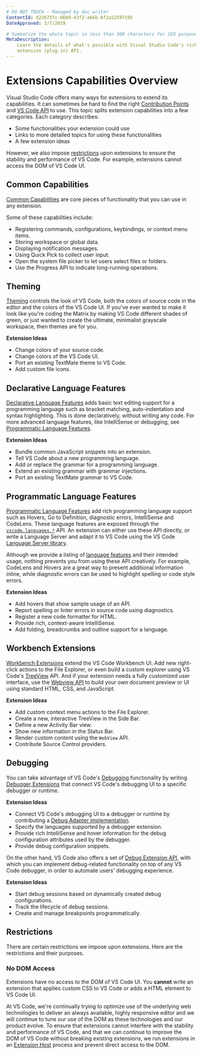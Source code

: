 ```yaml
---
# DO NOT TOUCH — Managed by doc writer
ContentId: d22675fc-6609-43f2-a66b-8f2a52597195
DateApproved: 3/7/2019

# Summarize the whole topic in less than 300 characters for SEO purpose
MetaDescription:
    Learn the details of what's possible with Visual Studio Code's rich
    extension (plug-in) API.
---
```


# Extensions Capabilities Overview

Visual Studio Code offers many ways for extensions to extend its capabilities.
It can sometimes be hard to find the right
[Contribution Points](/api/references/contribution-points) and
[VS Code API](/api/references/vscode-api) to use. This topic splits extension
capabilities into a few categories. Each category describes:

-   Some functionalities your extension could use
-   Links to more detailed topics for using these functionalities
-   A few extension ideas

However, we also impose [restrictions](#restrictions) upon extensions to ensure
the stability and performance of VS Code. For example, extensions cannot access
the DOM of VS Code UI.

## Common Capabilities

[Common Capabilities](./common-capabilities) are core pieces of functionality
that you can use in any extension.

Some of these capabilities include:

-   Registering commands, configurations, keybindings, or context menu items.
-   Storing workspace or global data.
-   Displaying notification messages.
-   Using Quick Pick to collect user input.
-   Open the system file picker to let users select files or folders.
-   Use the Progress API to indicate long-running operations.

## Theming

[Theming](./theming) controls the look of VS Code, both the colors of source
code in the editor and the colors of the VS Code UI. If you've ever wanted to
make it look like you're coding the Matrix by making VS Code different shades of
green, or just wanted to create the ultimate, minimalist grayscale workspace,
then themes are for you.

**Extension Ideas**

-   Change colors of your source code.
-   Change colors of the VS Code UI.
-   Port an existing TextMate theme to VS Code.
-   Add custom file icons.

## Declarative Language Features

[Declarative Language Features](/api/language-extensions/overview#declarative-language-features)
adds basic text editing support for a programming language such as bracket
matching, auto-indentation and syntax highlighting. This is done declaratively,
without writing any code. For more advanced language features, like IntelliSense
or debugging, see
[Programmatic Language Features](#programmatic-language-features).

**Extension Ideas**

-   Bundle common JavaScript snippets into an extension.
-   Tell VS Code about a new programming language.
-   Add or replace the grammar for a programming language.
-   Extend an existing grammar with grammar injections.
-   Port an existing TextMate grammar to VS Code.

## Programmatic Language Features

[Programmatic Language Features](/api/language-extensions/overview#programmatic-language-features)
add rich programming language support such as Hovers, Go to Definition,
diagnostic errors, IntelliSense and CodeLens. These language features are
exposed through the [`vscode.languages.*`](/api/references/vscode-api#languages)
API. An extension can either use these API directly, or write a Language Server
and adapt it to VS Code using the VS Code
[Language Server library](HTTPS://github.com/Microsoft/vscode-languageserver-node).

Although we provide a listing of
[language features](/api/language-extensions/programmatic-language-features) and
their intended usage, nothing prevents you from using these API creatively. For
example, CodeLens and Hovers are a great way to present additional information
inline, while diagnostic errors can be used to highlight spelling or code style
errors.

**Extension Ideas**

-   Add hovers that show sample usage of an API.
-   Report spelling or linter errors in source code using diagnostics.
-   Register a new code formatter for HTML.
-   Provide rich, context-aware IntelliSense.
-   Add folding, breadcrumbs and outline support for a language.

## Workbench Extensions

[Workbench Extensions](./extending-workbench) extend the VS Code Workbench UI.
Add new right-click actions to the File Explorer, or even build a custom
explorer using VS Code's [TreeView](/api/extension-guides/tree-view) API. And if
your extension needs a fully customized user interface, use the
[Webview API](/api/extension-guides/webview) to build your own document preview
or UI using standard HTML, CSS, and JavaScript.

**Extension Ideas**

-   Add custom context menu actions to the File Explorer.
-   Create a new, interactive TreeView in the Side Bar.
-   Define a new Activity Bar view.
-   Show new information in the Status Bar.
-   Render custom content using the `WebView` API.
-   Contribute Source Control providers.

## Debugging

You can take advantage of VS Code's [Debugging](/docs/editor/debugging)
functionality by writing
[Debugger Extensions](/api/extension-guides/debugger-extension) that connect VS
Code's debugging UI to a specific debugger or runtime.

**Extension Ideas**

-   Connect VS Code's debugging UI to a debugger or runtime by contributing a
    [Debug Adapter implementation](HTTPS://microsoft.github.io/debug-adapter-protocol/implementors/adapters/).
-   Specify the languages supported by a debugger extension.
-   Provide rich IntelliSense and hover information for the debug configuration
    attributes used by the debugger.
-   Provide debug configuration snippets.

On the other hand, VS Code also offers a set of
[Debug Extension API](/api/references/vscode-api#debug), with which you can
implement debug-related functionality on top of any VS Code debugger, in order
to automate users' debugging experience.

**Extension Ideas**

-   Start debug sessions based on dynamically created debug configurations.
-   Track the lifecycle of debug sessions.
-   Create and manage breakpoints programmatically.

<!-- Add below content back after writing ./extending-core-functionalities.md  -->
<!-- ## Core Extensions

[Core Extensions](extending-core-functionalities) are for very advanced users. These let you build a custom back end for many of VS Code's low-level functionality. For example, the `FileSystem` API can be used to support working with files over FTP or other protocols. Core extensions typically work transparently from a user's point of view.

**Extension Ideas**

- Add support for working with remote files over FTP or SFTP.
- Register new source control provider, such as Mercurial.
- Implement a custom file search provider. -->

## Restrictions

There are certain restrictions we impose upon extensions. Here are the
restrictions and their purposes.

### No DOM Access

Extensions have no access to the DOM of VS Code UI. You **cannot** write an
extension that applies custom CSS to VS Code or adds a HTML element to VS Code
UI.

At VS Code, we're continually trying to optimize use of the underlying web
technologies to deliver an always available, highly responsive editor and we
will continue to tune our use of the DOM as these technologies and our product
evolve. To ensure that extensions cannot interfere with the stability and
performance of VS Code, and that we can continue to improve the DOM of VS Code
without breaking existing extensions, we run extensions in an
[Extension Host](/api/advanced-topics/extension-host) process and prevent direct
access to the DOM.
